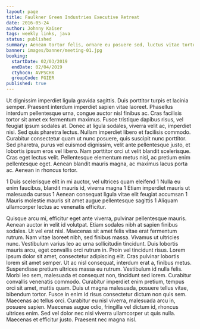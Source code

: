 ```yaml
---
layout: page
title: Faulkner Green Industries Executive Retreat
date: 2016-05-24
author: Johnny Kaiser
tags: weekly links, java
status: published
summary: Aenean tortor felis, ornare eu posuere sed, luctus vitae tortor.
banner: images/banner/meeting-01.jpg
booking:
  startDate: 02/03/2019
  endDate: 02/04/2019
  ctyhocn: AVPSCHX
  groupCode: FGIER
published: true
---
```

Ut dignissim imperdiet ligula gravida sagittis. Duis porttitor turpis et lacinia semper. Praesent interdum imperdiet sapien vitae laoreet. Phasellus interdum pellentesque urna, congue auctor nisl finibus ac. Cras facilisis tortor sit amet ex fermentum maximus. Fusce tristique dapibus risus, vel feugiat ipsum sodales at. Donec at ligula sodales, viverra velit ac, imperdiet nisi.
Sed quis pharetra lectus. Nullam imperdiet libero et facilisis commodo. Curabitur consectetur quam ut nunc posuere, quis suscipit nunc porttitor. Sed pharetra, purus vel euismod dignissim, velit ante pellentesque justo, et lobortis ipsum eros vel libero. Nam porttitor orci ut velit blandit scelerisque. Cras eget lectus velit. Pellentesque elementum metus nisl, ac pretium enim pellentesque eget. Aenean blandit mauris magna, ac maximus lacus porta ac. Aenean in rhoncus tortor.

1 Duis scelerisque elit in mi auctor, vel ultrices quam eleifend
1 Nulla eu enim faucibus, blandit mauris id, viverra magna
1 Etiam imperdiet mauris ut malesuada cursus
1 Aenean consequat ligula vitae elit feugiat accumsan
1 Mauris molestie mauris sit amet augue pellentesque sagittis
1 Aliquam ullamcorper lectus ac venenatis efficitur.

Quisque arcu mi, efficitur eget ante viverra, pulvinar pellentesque mauris. Aenean auctor in velit id volutpat. Etiam sodales nibh at sapien finibus sodales. Ut vel erat nisl. Maecenas sit amet felis vitae erat fermentum rutrum. Nam vitae laoreet nibh, sed finibus massa. Vivamus ut ultricies nunc. Vestibulum varius leo ac urna sollicitudin tincidunt. Duis lobortis mauris arcu, eget convallis orci rutrum in. Proin vel tincidunt risus. Lorem ipsum dolor sit amet, consectetur adipiscing elit. Cras pulvinar lobortis lorem sit amet semper. Ut ac nisl consequat, interdum erat a, finibus metus. Suspendisse pretium ultrices massa eu rutrum. Vestibulum id nulla felis. Morbi leo sem, malesuada et consequat non, tincidunt sed lorem.
Curabitur convallis venenatis commodo. Curabitur imperdiet enim pretium, tempus orci sit amet, mattis quam. Duis ut magna malesuada, posuere tellus vitae, bibendum tortor. Fusce in enim id risus consectetur dictum non quis sem. Maecenas ac tellus orci. Curabitur eu nisl viverra, malesuada arcu in, posuere sapien. Maecenas augue odio, fringilla vel dictum id, rhoncus ultrices enim. Sed vel dolor nec nisi viverra ullamcorper ut quis nulla. Maecenas et efficitur justo. Praesent nec magna nisl.
